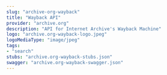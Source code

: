 ```yaml
---
slug: "archive-org-wayback"
title: "Wayback API"
provider: "archive.org"
description: "API for Internet Archive's Wayback Machine"
logo: "archive.org-wayback-logo.jpeg"
logoMediaType: "image/jpeg"
tags:
- "search"
stubs: "archive.org-wayback-stubs.json"
swagger: "archive.org-wayback-swagger.json"
---
```

